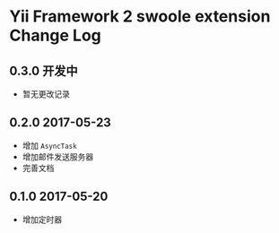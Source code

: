 # Yii Framework 2 swoole extension Change Log

## 0.3.0 开发中

- 暂无更改记录

## 0.2.0 2017-05-23

- 增加 `AsyncTask`
- 增加邮件发送服务器
- 完善文档

## 0.1.0 2017-05-20

- 增加定时器

